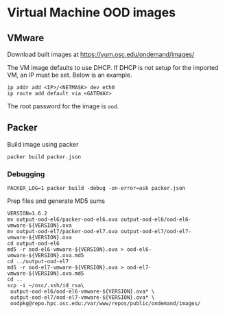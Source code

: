 # Virtual Machine OOD images

## VMware

Download built images at https://yum.osc.edu/ondemand/images/

The VM image defaults to use DHCP.  If DHCP is not setup for the imported VM, an IP must be set.  Below is an example.

    ip addr add <IP>/<NETMASK> dev eth0
    ip route add default via <GATEWAY>

The root password for the image is `ood`.

## Packer

Build image using packer

    packer build packer.json

### Debugging

    PACKER_LOG=1 packer build -debug -on-error=ask packer.json

Prep files and generate MD5 sums

```
VERSION=1.6.2
mv output-ood-el6/packer-ood-el6.ova output-ood-el6/ood-el6-vmware-${VERSION}.ova
mv output-ood-el7/packer-ood-el7.ova output-ood-el7/ood-el7-vmware-${VERSION}.ova
cd output-ood-el6
md5 -r ood-el6-vmware-${VERSION}.ova > ood-el6-vmware-${VERSION}.ova.md5
cd ../output-ood-el7
md5 -r ood-el7-vmware-${VERSION}.ova > ood-el7-vmware-${VERSION}.ova.md5
cd ..
scp -i ~/osc/.ssh/id_rsa\
 output-ood-el6/ood-el6-vmware-${VERSION}.ova* \
 output-ood-el7/ood-el7-vmware-${VERSION}.ova* \
 oodpkg@repo.hpc.osc.edu:/var/www/repos/public/ondemand/images/